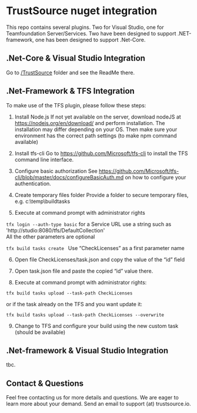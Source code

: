 # TrustSource nuget integration

This repo contains several plugins. Two for Visual Studio, one for Teamfoundation Server/Services. Two have been designed to support .NET-framework, one has been designed to support .Net-Core.

## .Net-Core & Visual Studio Integration
Go to [/TrustSource](https://github.com/eacg-gmbh/ecs-nuget/tree/master/TrustSource) folder and see the ReadMe there.

## .Net-Framework & TFS Integration

To make use of the TFS plugin, please follow these steps:

1.	Install Node.js
If not yet available on the server, download nodeJS at https://nodejs.org/en/download/ and perform installation. The installation may differ depending on your OS. Then make sure your environment has the correct path settings (to make npm command available)

2.	Install tfs-cli
Go to https://github.com/Microsoft/tfs-cli to install the TFS command line interface.

3.	Configure basic authorization
See https://github.com/Microsoft/tfs-cli/blob/master/docs/configureBasicAuth.md on how to configure your authentication.

4.	Create temporary files folder 
Provide a folder to secure temporary files, e.g. c:\temp\buildtasks

5.	Execute at command prompt with administrator rights

  `tfx login --auth-type basic`
  for a Service URL use a string such as 'http://studio:8080/tfs/DefaultCollection'  
  All the other parameters are optional

  `tfx build tasks create `
  Use “CheckLicenses” as a first parameter name

6.	Open file CheckLicenses/task.json and copy the value of the “id” field

7.	Open task.json file and paste the copied “id” value there.

8.	Execute at command prompt with administrator rights:

 ` tfx build tasks upload --task-path CheckLicenses `
 
 or if the task already on the TFS and you want update it:
 
 `tfx build tasks upload --task-path CheckLicenses --overwrite`
    
9.	Change to TFS and configure your build using the new custom task (should be available)

## .Net-framework & Visual Studio Integration

tbc.

## Contact & Questions

Feel free contacting us for more details and questions. We are eager to learn more about your demand. Send an email to support (at) trustsource.io. 

